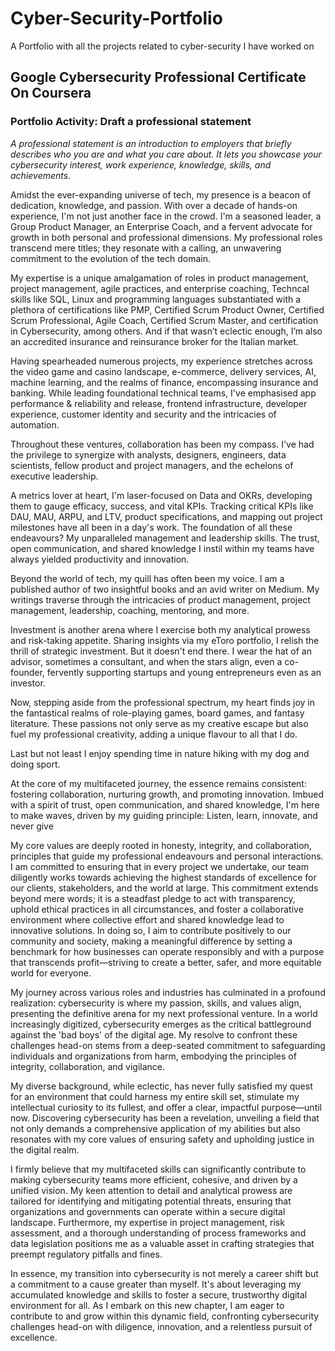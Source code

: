 # Cyber-Security-Portfolio
A Portfolio with all the projects related to cyber-security I have worked on

## Google Cybersecurity Professional Certificate On Coursera

### Portfolio Activity: Draft a professional statement
_A professional statement is an introduction to employers that briefly describes who you are and what you care about. It lets you showcase your cybersecurity interest, work experience, knowledge, skills, and achievements._

Amidst the ever-expanding universe of tech, my presence is a beacon of dedication, knowledge, and passion. With over a decade of hands-on experience, I'm not just another face in the crowd. I'm a seasoned leader, a Group Product Manager, an Enterprise Coach, and a fervent advocate for growth in both personal and professional dimensions. My professional roles transcend mere titles; they resonate with a calling, an unwavering commitment to the evolution of the tech domain.

My expertise is a unique amalgamation of roles in product management, project management, agile practices, and enterprise coaching, Techncal skills like SQL, Linux and programming languages substantiated with a plethora of certifications like PMP, Certified Scrum Product Owner, Certified Scrum Professional, Agile Coach, Certified Scrum Master, and certification in Cybersecurity, among others. And if that wasn’t eclectic enough, I’m also an accredited insurance and reinsurance broker for the Italian market.

Having spearheaded numerous projects, my experience stretches across the video game and casino landscape, e-commerce, delivery services, AI, machine learning, and the realms of finance, encompassing insurance and banking. While leading foundational technical teams, I've emphasised app performance & reliability and release, frontend infrastructure, developer experience, customer identity and security and the intricacies of automation.

Throughout these ventures, collaboration has been my compass. I've had the privilege to synergize with analysts, designers, engineers, data scientists, fellow product and project managers, and the echelons of executive leadership. 

A metrics lover at heart, I'm laser-focused on Data and OKRs, developing them to gauge efficacy, success, and vital KPIs. Tracking critical KPIs like DAU, MAU, ARPU, and LTV, product specifications, and mapping out project milestones have all been in a day's work. 
The foundation of all these endeavours? My unparalleled management and leadership skills. The trust, open communication, and shared knowledge I instil within my teams have always yielded productivity and innovation.

Beyond the world of tech, my quill has often been my voice. I am a published author of two insightful books and an avid writer on Medium. My writings traverse through the intricacies of product management, project management, leadership, coaching, mentoring, and more. 

Investment is another arena where I exercise both my analytical prowess and risk-taking appetite. Sharing insights via my eToro portfolio, I relish the thrill of strategic investment. But it doesn't end there. I wear the hat of an advisor, sometimes a consultant, and when the stars align, even a co-founder, fervently supporting startups and young entrepreneurs even as an investor.

Now, stepping aside from the professional spectrum, my heart finds joy in the fantastical realms of role-playing games, board games, and fantasy literature. These passions not only serve as my creative escape but also fuel my professional creativity, adding a unique flavour to all that I do.

Last but not least I enjoy spending time in nature hiking with my dog and doing sport.

At the core of my multifaceted journey, the essence remains consistent: fostering collaboration, nurturing growth, and promoting innovation. Imbued with a spirit of trust, open communication, and shared knowledge, I'm here to make waves, driven by my guiding principle: Listen, learn, innovate, and never give 

My core values are deeply rooted in honesty, integrity, and collaboration, principles that guide my professional endeavours and personal interactions. I am committed to ensuring that in every project we undertake, our team diligently works towards achieving the highest standards of excellence for our clients, stakeholders, and the world at large. This commitment extends beyond mere words; it is a steadfast pledge to act with transparency, uphold ethical practices in all circumstances, and foster a collaborative environment where collective effort and shared knowledge lead to innovative solutions. In doing so, I aim to contribute positively to our community and society, making a meaningful difference by setting a benchmark for how businesses can operate responsibly and with a purpose that transcends profit—striving to create a better, safer, and more equitable world for everyone.

My journey across various roles and industries has culminated in a profound realization: cybersecurity is where my passion, skills, and values align, presenting the definitive arena for my next professional venture. In a world increasingly digitized, cybersecurity emerges as the critical battleground against the 'bad boys' of the digital age. My resolve to confront these challenges head-on stems from a deep-seated commitment to safeguarding individuals and organizations from harm, embodying the principles of integrity, collaboration, and vigilance.

My diverse background, while eclectic, has never fully satisfied my quest for an environment that could harness my entire skill set, stimulate my intellectual curiosity to its fullest, and offer a clear, impactful purpose—until now. Discovering cybersecurity has been a revelation, unveiling a field that not only demands a comprehensive application of my abilities but also resonates with my core values of ensuring safety and upholding justice in the digital realm.

I firmly believe that my multifaceted skills can significantly contribute to making cybersecurity teams more efficient, cohesive, and driven by a unified vision. My keen attention to detail and analytical prowess are tailored for identifying and mitigating potential threats, ensuring that organizations and governments can operate within a secure digital landscape. Furthermore, my expertise in project management, risk assessment, and a thorough understanding of process frameworks and data legislation positions me as a valuable asset in crafting strategies that preempt regulatory pitfalls and fines.

In essence, my transition into cybersecurity is not merely a career shift but a commitment to a cause greater than myself. It's about leveraging my accumulated knowledge and skills to foster a secure, trustworthy digital environment for all. As I embark on this new chapter, I am eager to contribute to and grow within this dynamic field, confronting cybersecurity challenges head-on with diligence, innovation, and a relentless pursuit of excellence.



 



